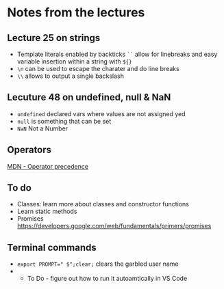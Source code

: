 # Notes from the lectures

## Lecture 25 on strings

* Template literals enabled by backticks ` `` ` allow for linebreaks and easy variable insertion within a string with `${}`
* `\n` can be used to escape the charater and do line breaks
* `\\` allows to output a single backslash

## Lecuture 48 on undefined, null & NaN
* `undefined` declared vars where values are not assigned yed
* `null` is something that can be set
* `NaN` Not a Number

## Operators
[MDN - Operator precedence](https://developer.mozilla.org/en-US/docs/Web/JavaScript/Reference/Operators/Operator_Precedence)

## To do
* Classes: learn more about classes and constructor functions
* Learn static methods
* Promises https://developers.google.com/web/fundamentals/primers/promises

## Terminal commands
* `export PROMPT=" $";clear;` clears the garbled user name
* * To Do - figure out how to run it autoamtically in VS Code